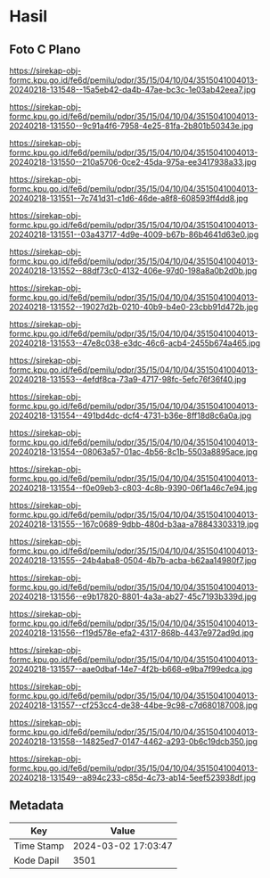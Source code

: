 # Hasil

## Foto C Plano

https://sirekap-obj-formc.kpu.go.id/fe6d/pemilu/pdpr/35/15/04/10/04/3515041004013-20240218-131548--15a5eb42-da4b-47ae-bc3c-1e03ab42eea7.jpg

https://sirekap-obj-formc.kpu.go.id/fe6d/pemilu/pdpr/35/15/04/10/04/3515041004013-20240218-131550--9c91a4f6-7958-4e25-81fa-2b801b50343e.jpg

https://sirekap-obj-formc.kpu.go.id/fe6d/pemilu/pdpr/35/15/04/10/04/3515041004013-20240218-131550--210a5706-0ce2-45da-975a-ee3417938a33.jpg

https://sirekap-obj-formc.kpu.go.id/fe6d/pemilu/pdpr/35/15/04/10/04/3515041004013-20240218-131551--7c741d31-c1d6-46de-a8f8-608593ff4dd8.jpg

https://sirekap-obj-formc.kpu.go.id/fe6d/pemilu/pdpr/35/15/04/10/04/3515041004013-20240218-131551--03a43717-4d9e-4009-b67b-86b4641d63e0.jpg

https://sirekap-obj-formc.kpu.go.id/fe6d/pemilu/pdpr/35/15/04/10/04/3515041004013-20240218-131552--88df73c0-4132-406e-97d0-198a8a0b2d0b.jpg

https://sirekap-obj-formc.kpu.go.id/fe6d/pemilu/pdpr/35/15/04/10/04/3515041004013-20240218-131552--19027d2b-0210-40b9-b4e0-23cbb91d472b.jpg

https://sirekap-obj-formc.kpu.go.id/fe6d/pemilu/pdpr/35/15/04/10/04/3515041004013-20240218-131553--47e8c038-e3dc-46c6-acb4-2455b674a465.jpg

https://sirekap-obj-formc.kpu.go.id/fe6d/pemilu/pdpr/35/15/04/10/04/3515041004013-20240218-131553--4efdf8ca-73a9-4717-98fc-5efc76f36f40.jpg

https://sirekap-obj-formc.kpu.go.id/fe6d/pemilu/pdpr/35/15/04/10/04/3515041004013-20240218-131554--491bd4dc-dcf4-4731-b36e-8ff18d8c6a0a.jpg

https://sirekap-obj-formc.kpu.go.id/fe6d/pemilu/pdpr/35/15/04/10/04/3515041004013-20240218-131554--08063a57-01ac-4b56-8c1b-5503a8895ace.jpg

https://sirekap-obj-formc.kpu.go.id/fe6d/pemilu/pdpr/35/15/04/10/04/3515041004013-20240218-131554--f0e09eb3-c803-4c8b-9390-06f1a46c7e94.jpg

https://sirekap-obj-formc.kpu.go.id/fe6d/pemilu/pdpr/35/15/04/10/04/3515041004013-20240218-131555--167c0689-9dbb-480d-b3aa-a78843303319.jpg

https://sirekap-obj-formc.kpu.go.id/fe6d/pemilu/pdpr/35/15/04/10/04/3515041004013-20240218-131555--24b4aba8-0504-4b7b-acba-b62aa14980f7.jpg

https://sirekap-obj-formc.kpu.go.id/fe6d/pemilu/pdpr/35/15/04/10/04/3515041004013-20240218-131556--e9b17820-8801-4a3a-ab27-45c7193b339d.jpg

https://sirekap-obj-formc.kpu.go.id/fe6d/pemilu/pdpr/35/15/04/10/04/3515041004013-20240218-131556--f19d578e-efa2-4317-868b-4437e972ad9d.jpg

https://sirekap-obj-formc.kpu.go.id/fe6d/pemilu/pdpr/35/15/04/10/04/3515041004013-20240218-131557--aae0dbaf-14e7-4f2b-b668-e9ba7f99edca.jpg

https://sirekap-obj-formc.kpu.go.id/fe6d/pemilu/pdpr/35/15/04/10/04/3515041004013-20240218-131557--cf253cc4-de38-44be-9c98-c7d680187008.jpg

https://sirekap-obj-formc.kpu.go.id/fe6d/pemilu/pdpr/35/15/04/10/04/3515041004013-20240218-131558--14825ed7-0147-4462-a293-0b6c19dcb350.jpg

https://sirekap-obj-formc.kpu.go.id/fe6d/pemilu/pdpr/35/15/04/10/04/3515041004013-20240218-131549--a894c233-c85d-4c73-ab14-5eef523938df.jpg


## Metadata

| Key        | Value               |
| ---------- | ------------------- |
| Time Stamp | 2024-03-02 17:03:47 |
| Kode Dapil | 3501                |



